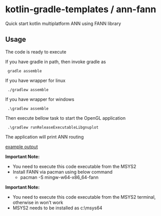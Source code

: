 # kotlin-gradle-templates / ann-fann
Quick start kotlin multiplatform ANN using FANN library

## Usage
The code is ready to execute

If you have gradle in path, then invoke gradle as

     gradle assemble

If you have wrapper for linux

     ./gradlew assemble

If you have wrapper for windows

     .\gradlew assemble

Then execute bellow task to start the OpenGL application

     .\gradlew runReleaseExecutableLibgnuplot

The application will print ANN routing

[example output](http://dickens.co.in/kotlin-fann)

**Important Note:**
  * You need to execute this code executable from the MSYS2
  * Install FANN via pacman using below command
    * pacman -S mingw-w64-x86_64-fann

**Important Note:**
  * You need to execute this code executable from the MSYS2 terminal, otherwise in won't work
  * MSYS2 needs to be installed as c:\msys64
